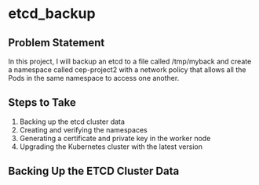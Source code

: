 # etcd_backup

## Problem Statement
In this project, I will backup an etcd to a file called /tmp/myback and create a namespace called cep-project2 with a network policy that allows all the Pods in the same namespace to access one another.

## Steps to Take
1. Backing up the etcd cluster data
2. Creating and verifying the namespaces
3. Generating a certificate and private key in the worker node
4. Upgrading the Kubernetes cluster with the latest version

## Backing Up the ETCD Cluster Data


